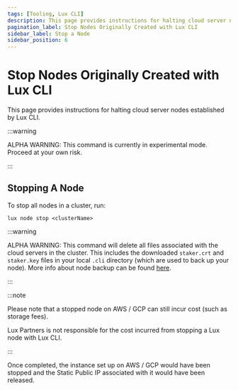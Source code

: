 ```yaml
---
tags: [Tooling, Lux CLI]
description: This page provides instructions for halting cloud server nodes established by Lux CLI.
pagination_label: Stop Nodes Originally Created with Lux CLI
sidebar_label: Stop a Node
sidebar_position: 6
---
```

# Stop Nodes Originally Created with Lux CLI

This page provides instructions for halting cloud server nodes established by Lux CLI.

:::warning

ALPHA WARNING: This command is currently in experimental mode. Proceed at your own risk.

:::

## Stopping A Node

To stop all nodes in a cluster, run:

```shell
lux node stop <clusterName>
```

:::warning

ALPHA WARNING: This command will delete all files associated with the cloud servers in the cluster. 
This includes the downloaded `staker.crt` and `staker.key` files in your local `.cli` 
directory (which are used to back up your node). More info about node backup can be found [here](/nodes/maintain/node-backup-and-restore.md).

:::


:::note

Please note that a stopped node on AWS / GCP can still incur cost (such as storage fees).

Lux Partners is not responsible for the cost incurred from stopping a Lux node with
Lux CLI.

:::

Once completed, the instance set up on AWS / GCP would have been stopped and the Static Public IP
associated with it would have been released.
